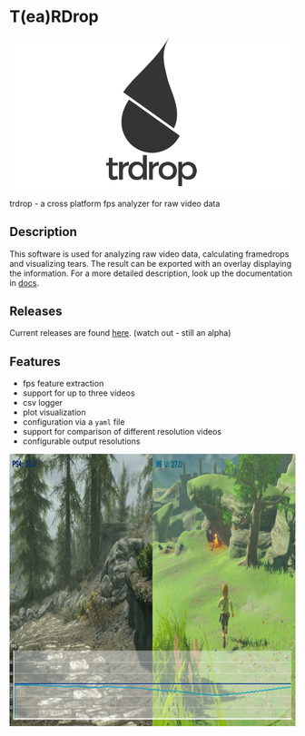 # T(ea)RDrop 
<img src="images/trdrop_logo_text_wide.png" alt="Teardrop logo">

trdrop - a cross platform fps analyzer for raw video data 

## Description

This software is used for analyzing raw video data, calculating framedrops and visualizing tears.
The result can be exported with an overlay displaying the information. For a more detailed description, look up the documentation in [docs](docs/documentation.pdf).

## Releases

Current releases are found [here](https://github.com/cirquit/trdrop/releases). (watch out - still an alpha)

## Features

* fps feature extraction
* support for up to three videos
* csv logger
* plot visualization
* configuration via a `yaml` file
* support for comparison of different resolution videos
* configurable output resolutions

<img src="images/video-screenshot.jpg" alt="Teardrop logo" width="960" height="480">

